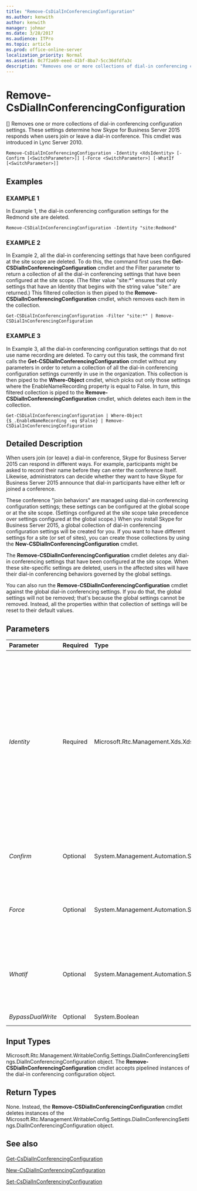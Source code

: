 ```yaml
---
title: "Remove-CsDialInConferencingConfiguration"
ms.author: kenwith
author: kenwith
manager: johmar
ms.date: 3/28/2017
ms.audience: ITPro
ms.topic: article
ms.prod: office-online-server
localization_priority: Normal
ms.assetid: 0c7f2a69-eeed-41bf-8ba7-5cc36dfdfa3c
description: "Removes one or more collections of dial-in conferencing configuration settings. These settings determine how Skype for Business Server 2015 responds when users join or leave a dial-in conference. This cmdlet was introduced in Lync Server 2010."
---
```


# Remove-CsDialInConferencingConfiguration
[]
Removes one or more collections of dial-in conferencing configuration settings. These settings determine how Skype for Business Server 2015 responds when users join or leave a dial-in conference. This cmdlet was introduced in Lync Server 2010.
  
```
Remove-CsDialInConferencingConfiguration -Identity <XdsIdentity> [-Confirm [<SwitchParameter>]] [-Force <SwitchParameter>] [-WhatIf [<SwitchParameter>]]

```

## Examples

### EXAMPLE 1

In Example 1, the dial-in conferencing configuration settings for the Redmond site are deleted. 
  
```
Remove-CSDialInConferencingConfiguration -Identity "site:Redmond"
```

### EXAMPLE 2

In Example 2, all the dial-in conferencing settings that have been configured at the site scope are deleted. To do this, the command first uses the **Get-CSDialInConferencingConfiguration** cmdlet and the Filter parameter to return a collection of all the dial-in conferencing settings that have been configured at the site scope. (The filter value "site:*" ensures that only settings that have an Identity that begins with the string value "site:" are returned.) This filtered collection is then piped to the **Remove-CSDialInConferencingConfiguration** cmdlet, which removes each item in the collection.
  
```
Get-CSDialInConferencingConfiguration -Filter "site:*" | Remove-CSDialInConferencingConfiguration
```

### EXAMPLE 3

In Example 3, all the dial-in conferencing configuration settings that do not use name recording are deleted. To carry out this task, the command first calls the **Get-CSDialInConferencingConfiguration** cmdlet without any parameters in order to return a collection of all the dial-in conferencing configuration settings currently in use in the organization. This collection is then piped to the **Where-Object** cmdlet, which picks out only those settings where the EnableNameRecording property is equal to False. In turn, this filtered collection is piped to the **Remove-CSDialInConferencingConfiguration** cmdlet, which deletes each item in the collection.
  
```
Get-CSDialInConferencingConfiguration | Where-Object {$_.EnableNameRecording -eq $False} | Remove-CSDialInConferencingConfiguration
```

## Detailed Description

When users join (or leave) a dial-in conference, Skype for Business Server 2015 can respond in different ways. For example, participants might be asked to record their name before they can enter the conference itself. Likewise, administrators can decide whether they want to have Skype for Business Server 2015 announce that dial-in participants have either left or joined a conference. 
  
These conference "join behaviors" are managed using dial-in conferencing configuration settings; these settings can be configured at the global scope or at the site scope. (Settings configured at the site scope take precedence over settings configured at the global scope.) When you install Skype for Business Server 2015, a global collection of dial-in conferencing configuration settings will be created for you. If you want to have different settings for a site (or set of sites), you can create those collections by using the **New-CSDialInConferencingConfiguration** cmdlet.
  
The **Remove-CSDialInConferencingConfiguration** cmdlet deletes any dial-in conferencing settings that have been configured at the site scope. When these site-specific settings are deleted, users in the affected sites will have their dial-in conferencing behaviors governed by the global settings.
  
You can also run the **Remove-CSDialInConferencingConfiguration** cmdlet against the global dial-in conferencing settings. If you do that, the global settings will not be removed; that's because the global settings cannot be removed. Instead, all the properties within that collection of settings will be reset to their default values.
  
## Parameters

|**Parameter**|**Required**|**Type**|**Description**|
|:-----|:-----|:-----|:-----|
| _Identity_ <br/> |Required  <br/> |Microsoft.Rtc.Management.Xds.XdsIdentity  <br/> |Indicates the Identity of the dial-in conferencing configuration settings to be removed. To refer to the global settings, use this syntax:  `-Identity global`. To refer to site settings, use syntax similar to this:  `-Identity site:Redmond`. Note that you cannot use wildcards when specifying an Identity.  <br/> |
| _Confirm_ <br/> |Optional  <br/> |System.Management.Automation.SwitchParameter  <br/> |Prompts you for confirmation before executing the command.  <br/> |
| _Force_ <br/> |Optional  <br/> |System.Management.Automation.SwitchParameter  <br/> |Suppresses the display of any non-fatal error message that might occur when running the command.  <br/> |
| _WhatIf_ <br/> |Optional  <br/> |System.Management.Automation.SwitchParameter  <br/> |Describes what would happen if you executed the command without actually executing the command.  <br/> |
| _BypassDualWrite_ <br/> |Optional  <br/> |System.Boolean  <br/> |PARAMVALUE: $true | $false  <br/> |
   
## Input Types

Microsoft.Rtc.Management.WritableConfig.Settings.DialInConferencingSettings.DialInConferencingConfiguration object. The **Remove-CSDialInConferencingConfiguration** cmdlet accepts pipelined instances of the dial-in conferencing configuration object.
  
## Return Types

None. Instead, the **Remove-CSDialInConferencingConfiguration** cmdlet deletes instances of the Microsoft.Rtc.Management.WritableConfig.Settings.DialInConferencingSettings.DialInConferencingConfiguration object.
  
## See also

#### 

[Get-CsDialInConferencingConfiguration](get-csdialinconferencingconfiguration.md)
  
[New-CsDialInConferencingConfiguration](new-csdialinconferencingconfiguration.md)
  
[Set-CsDialInConferencingConfiguration](set-csdialinconferencingconfiguration.md)

